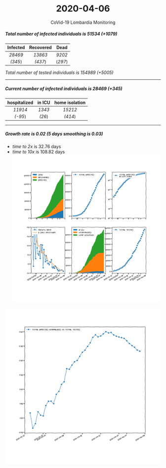 <div align='center'>

# 2020-04-06
CoVid-19 Lombardia Monitoring
</div>

##### Total number of infected individuals is 51534 (+1079)
Infected | Recovered | Dead
:---: | :---: | :---:
*28469* | *13863* | *9202*
*(345*) | *(437*) | (*297*)

*Total number of tested individuals is 154989 (+5005)*
***
##### Current number of infected individuals is 28469 (+345)
hospitalized | in ICU | home isolation
:---: | :---: | :---:
*11914* |*1343* |*15212*
*(-95*) |*(26*) |*(414*)
***
##### Growth rate is 0.02 (5 days smoothing is 0.03)
- *time to 2x* is 32.76 days
- *time to 10x* is 108.82 days
![stats][stats]

![infected_normalized][infected_normalized]

[stats]: stats_Lombardia.png
[infected_normalized]: infected_normalized_Lombardia.png
